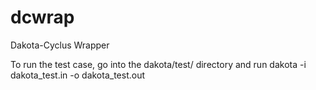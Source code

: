 # dcwrap
Dakota-Cyclus Wrapper 

To run the test case, go into the dakota/test/ directory and run dakota -i dakota_test.in -o dakota_test.out
